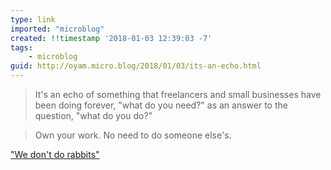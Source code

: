 ```yaml
---
type: link
imported: "microblog"
created: !!timestamp '2018-01-03 12:39:03 -7'
tags:
    - microblog
guid: http://oyam.micro.blog/2018/01/03/its-an-echo.html
---
```

> It's an echo of something that freelancers and small businesses have been doing forever, "what do you need?" as an answer to the question, "what do you do?"

> Own your work. No need to do someone else's.

["We don't do rabbits"](http://sethgodin.typepad.com/seths_blog/2018/01/we-dont-do-rabbits.html)
